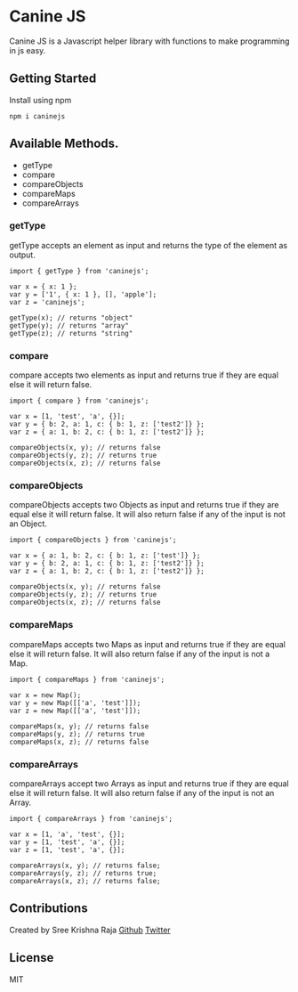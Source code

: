 # Canine JS
Canine JS is a Javascript helper library with functions to make programming in js easy.

## Getting Started

Install using npm
```
npm i caninejs
```

## Available Methods.
- getType
- compare
- compareObjects
- compareMaps
- compareArrays

### getType
getType accepts an element as input and returns the type of the element as output.

```
import { getType } from 'caninejs';

var x = { x: 1 };
var y = ['1', { x: 1 }, [], 'apple'];
var z = 'caninejs';

getType(x); // returns "object"
getType(y); // returns "array"
getType(z); // returns "string"

```

### compare
compare accepts two elements as input and returns true if they are equal else it will return false.

```
import { compare } from 'caninejs';

var x = [1, 'test', 'a', {}];
var y = { b: 2, a: 1, c: { b: 1, z: ['test2']} };
var z = { a: 1, b: 2, c: { b: 1, z: ['test2']} };

compareObjects(x, y); // returns false
compareObjects(y, z); // returns true
compareObjects(x, z); // returns false
```

### compareObjects
compareObjects accepts two Objects as input and returns true if they are equal else it will return false.
It will also return false if any of the input is not an Object.

```
import { compareObjects } from 'caninejs';

var x = { a: 1, b: 2, c: { b: 1, z: ['test']} };
var y = { b: 2, a: 1, c: { b: 1, z: ['test2']} };
var z = { a: 1, b: 2, c: { b: 1, z: ['test2']} };

compareObjects(x, y); // returns false
compareObjects(y, z); // returns true
compareObjects(x, z); // returns false
```

### compareMaps
compareMaps accepts two Maps as input and returns true if they are equal else it will return false.
It will also return false if any of the input is not a Map.

```
import { compareMaps } from 'caninejs';

var x = new Map();
var y = new Map([['a', 'test']]);
var z = new Map([['a', 'test']]);

compareMaps(x, y); // returns false
compareMaps(y, z); // returns true
compareMaps(x, z); // returns false
```

### compareArrays
compareArrays accept two Arrays as input and returns true if they are equal else it will return false.
It will also return false if any of the input is not an Array.

```
import { compareArrays } from 'caninejs';

var x = [1, 'a', 'test', {}];
var y = [1, 'test', 'a', {}];
var z = [1, 'test', 'a', {}];

compareArrays(x, y); // returns false;
compareArrays(y, z); // returns true;
compareArrays(x, z); // returns false;
```

## Contributions

Created by Sree Krishna Raja [Github](https://github.com/sreekrishnaraja) [Twitter](https://twitter.com/sreekrishnaraja)

## License
MIT
